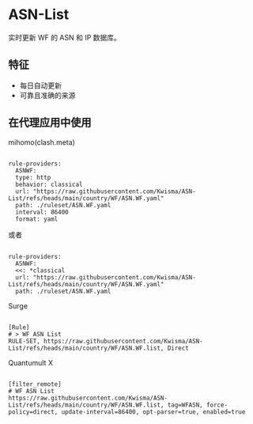 
# ASN-List
    
实时更新 WF 的 ASN 和 IP 数据库。
    
## 特征
    
- 每日自动更新
- 可靠且准确的来源
    
## 在代理应用中使用
    
mihomo(clash.meta)
   
<pre><code class="language-javascript">
rule-providers:
  ASNWF:
  type: http
  behavior: classical
  url: "https://raw.githubusercontent.com/Kwisma/ASN-List/refs/heads/main/country/WF/ASN.WF.yaml"
  path: ./ruleset/ASN.WF.yaml
  interval: 86400
  format: yaml
</code></pre>

或者

<pre><code class="language-javascript">
rule-providers:
  ASNWF:
  <<: *classical
  url: "https://raw.githubusercontent.com/Kwisma/ASN-List/refs/heads/main/country/WF/ASN.WF.yaml"
  path: ./ruleset/ASN.WF.yaml
</code></pre>
    
Surge
    
<pre><code class="language-javascript">
[Rule]
# > WF ASN List
RULE-SET, https://raw.githubusercontent.com/Kwisma/ASN-List/refs/heads/main/country/WF/ASN.WF.list, Direct
</code></pre>
    
Quantumult X
    
<pre><code class="language-javascript">
[filter_remote]
# WF ASN List
https://raw.githubusercontent.com/Kwisma/ASN-List/refs/heads/main/country/WF/ASN.WF.list, tag=WFASN, force-policy=direct, update-interval=86400, opt-parser=true, enabled=true
</code></pre>
